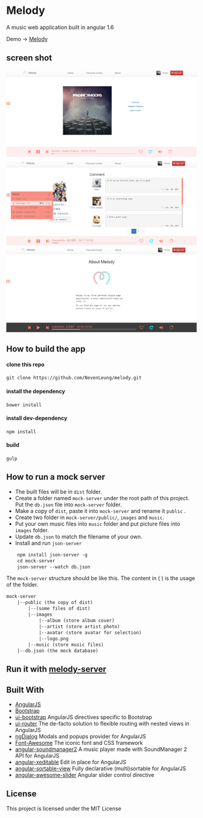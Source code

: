 # Melody
A music web application built in angular 1.6

Demo -> [Melody](https://nevenleung.github.io/melody/)

## screen shot
![Home](https://github.com/NevenLeung/melody/blob/master//screen_shot/home.png)
![Song](https://github.com/NevenLeung/melody/blob/master//screen_shot/song-info.jpg)
![About](https://github.com/NevenLeung/melody/blob/master//screen_shot/about.jpg)

## How to build the app
#### clone this repo
    git clone https://github.com/NevenLeung/melody.git
    
#### install the dependency
    bower install
    
#### install dev-dependency
    npm install
    
#### build
    gulp
    
## How to run a mock server   
- The built files will be in `dist` folder.
- Create a folder named `mock-server` under the root path of this project. Put the `db.json` file into `mock-server` folder.
- Make a copy of `dist`, paste it into `mock-server` and rename it `public`  .
- Create two folder in `mock-server/public/`, `images` and `music`.
- Put your own music files into `music` folder and put picture files into `images` folder.
- Update `db.json` to match the filename of your own.
- Install and run `json-server`
```
    npm install json-server -g
    cd mock-server
    json-server --watch db.json 
```    

The `mock-server` structure should be like this. The content in ( ) is the usage of the folder.
```
mock-server    
    |--public (the copy of dist)
        |--(some files of dist)
        |--images
            |--album (store album cover)
            |--artist (store artist photo)
            |--avatar (store avatar for selection)
            |--logo.png  
        |--music (store music files) 
    |--db.json (the mock database)  
```
    

## Run it with [melody-server](https://github.com/NevenLeung/melody-server)

## Built With
- [AngularJS](https://github.com/angular/angular)  
 - [Bootstrap](https://github.com/twbs/bootstrap) 
 - [ui-bootstrap](https://github.com/angular-ui/bootstrap)  AngularJS directives specific to Bootstrap
 - [ui-router](https://github.com/angular-ui/ui-router)  The de-facto solution to flexible routing with nested views in AngularJS
 - [ngDialog](https://github.com/likeastore/ngDialog) Modals and popups provider for AngularJS
- [Font-Awesome](https://github.com/FortAwesome/Font-Awesome)  The iconic font and CSS framework
- [angular-soundmanager2](https://github.com/perminder-klair/angular-soundmanager2)  A music player made with SoundManager 2 API for AngularJS
- [angular-xeditable](https://github.com/vitalets/angular-xeditable)  Edit in place for AngularJS
- [angular-sortable-view](https://github.com/kamilkp/angular-sortable-view)  Fully declarative (multi)sortable for AngularJS
- [angular-awesome-slider](https://github.com/darul75/angular-awesome-slider)  Angular slider control directive

    
## License
This project is licensed under the MIT License

    